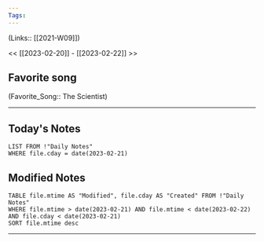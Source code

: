 ```yaml
---
Tags:
---
```

(Links:: [[2021-W09]])

<< [[2023-02-20]] - [[2023-02-22]] >>
## Favorite song
(Favorite_Song:: The Scientist)

___
## Today's Notes
```dataview
LIST FROM !"Daily Notes"
WHERE file.cday = date(2023-02-21)
```
## Modified Notes
```dataview
TABLE file.mtime AS "Modified", file.cday AS "Created" FROM !"Daily Notes" 
WHERE file.mtime > date(2023-02-21) AND file.mtime < date(2023-02-22) AND file.cday < date(2023-02-21)
SORT file.mtime desc
```
___
